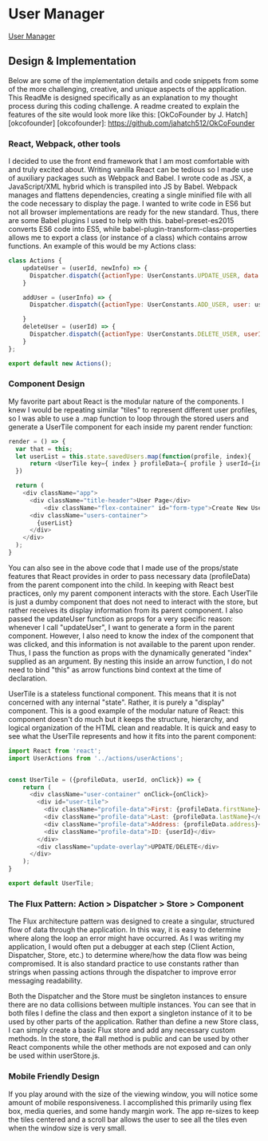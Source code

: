 # User Manager

[User Manager][pages]

[pages]: https://jahatch512.github.io/UserManager/

## Design & Implementation

Below are some of the implementation details and code snippets from some of the more challenging, creative, and unique aspects of the application. This ReadMe is designed specifically as an explanation to my thought process during this coding challenge. A readme created to explain the features of the site would look more like this:
[OkCoFounder by J. Hatch][okcofounder]
[okcofounder]: https://github.com/jahatch512/OkCoFounder

### React, Webpack, other tools

I decided to use the front end framework that I am most comfortable with and truly excited about. Writing vanilla React can be tedious so I made use of auxiliary packages such as Webpack and Babel. I wrote code as JSX, a JavaScript/XML hybrid which is transpiled into JS by Babel.  Webpack manages and flattens dependencies, creating a single minified file with all the code necessary to display the page. I wanted to write code in ES6 but not all browser implementations are ready for the new standard. Thus, there are some Babel plugins I used to help with this. babel-preset-es2015 converts ES6 code into ES5, while babel-plugin-transform-class-properties allows me to export a class (or instance of a class) which contains arrow functions. An example of this would be my Actions class:

```javascript
class Actions {
    updateUser = (userId, newInfo) => {
      Dispatcher.dispatch({actionType: UserConstants.UPDATE_USER, data: {userId: userId, userInfo: newInfo}});
    }

    addUser = (userInfo) => {
      Dispatcher.dispatch({actionType: UserConstants.ADD_USER, user: userInfo});

    }
    deleteUser = (userId) => {
      Dispatcher.dispatch({actionType: UserConstants.DELETE_USER, userId: userId});
    }
};

export default new Actions();
```

### Component Design

My favorite part about React is the modular nature of the components. I knew I would be repeating similar "tiles" to represent different user profiles, so I was able to use a .map function to loop through the stored users and generate a UserTile component for each inside my parent render function:

```javascript
render = () => {
  var that = this;
  let userList = this.state.savedUsers.map(function(profile, index){
      return <UserTile key={ index } profileData={ profile } userId={index} onClick={() => that.updateUser(index)}/>;
  })

  return (
    <div className="app">
      <div className="title-header">User Page</div>
          <div className="flex-container" id="form-type">Create New User</div>    
      <div className="users-container">
        {userList}
      </div>
    </div>
  );
}
```
You can also see in the above code that I made use of the props/state features that React provides in order to pass necessary data (profileData) from the parent component into the child. In keeping with React best practices, only my parent component interacts with the store. Each UserTile is just a dumby component that does not need to interact with the store, but rather receives its display information from its parent component. I also passed the updateUser function as props for a very specific reason: whenever I call "updateUser", I want to generate a form in the parent component. However, I also need to know the index of the component that was clicked, and this information is not available to the parent upon render. Thus, I pass the function as props with the dynamically generated "index" supplied as an argument. By nesting this inside an arrow function, I do not need to bind "this" as arrow functions bind context at the time of declaration.

UserTile is a stateless functional component. This means that it is not concerned with any internal "state". Rather, it is purely a "display" component. This is a good example of the modular nature of React: this component doesn't do much but it keeps the structure, hierarchy, and logical organization of the HTML clean and readable. It is quick and easy to see what the UserTile represents and how it fits into the parent component:

```javascript
import React from 'react';
import UserActions from '../actions/userActions';


const UserTile = ({profileData, userId, onClick}) => {
    return (
      <div className="user-container" onClick={onClick}>
        <div id="user-tile">
          <div className="profile-data">First: {profileData.firstName}</div>
          <div className="profile-data">Last: {profileData.lastName}</div>
          <div className="profile-data">Address: {profileData.address}</div>
          <div className="profile-data">ID: {userId}</div>
        </div>
        <div className="update-overlay">UPDATE/DELETE</div>
      </div>
    );
}

export default UserTile;
```
### The Flux Pattern: Action > Dispatcher > Store > Component

The Flux architecture pattern was designed to create a singular, structured flow of data through the application. In this way, it is easy to determine where along the loop an error might have occurred. As I was writing my application, I would often put a debugger at each step (Client Action, Dispatcher, Store, etc.) to determine where/how the data flow was being compromised. It is also standard practice to use constants rather than strings when passing actions through the dispatcher to improve error messaging readability.

Both the Dispatcher and the Store must be singleton instances to ensure there are no data collisions between multiple instances. You can see that in both files I define the class and then export a singleton instance of it to be used by other parts of the application. Rather than define a new Store class, I can simply create a basic Flux store and add any necessary custom methods. In the store, the #all method is public and can be used by other React components while the other methods are not exposed and can only be used within userStore.js.

### Mobile Friendly Design

If you play around with the size of the viewing window, you will notice some amount of mobile responsiveness. I accomplished this primarily using flex box, media queries, and some handy margin work. The app re-sizes to keep the tiles centered and a scroll bar allows the user to see all the tiles even when the window size is very small.
